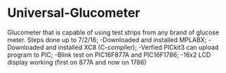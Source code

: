 # Universal-Glucometer
Glucometer that is capable of using test strips from any brand of glucose meter.
Steps done up to 7/2/16;
-Downloaded and installed MPLABX;
-Downloaded and installed XC8 (C-compiler);
-Verfied PICkit3 can upload program to PIC;
-Blink test on PIC16F877A and PIC16F1786;
-16x2 LCD display working (first on 877A and now on 1786)
